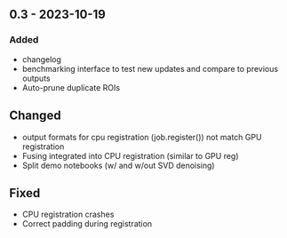 ## 0.3  - 2023-10-19

### Added
- changelog
- benchmarking interface to test new updates and compare to previous outputs
- Auto-prune duplicate ROIs

## Changed
- output formats for cpu registration (job.register()) not match GPU registration
- Fusing integrated into CPU registration (similar to GPU reg)
- Split demo notebooks (w/ and w/out SVD denoising)

## Fixed
- CPU registration crashes 
- Correct padding during registration